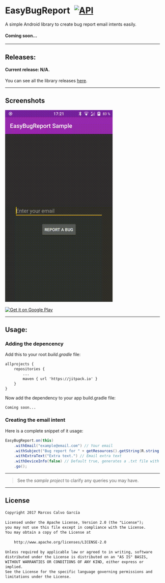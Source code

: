 # EasyBugReport  [![API](https://img.shields.io/badge/API-9%2B-blue.svg?style=flat)](https://android-arsenal.com/api?level=9)
A simple Android library to create bug report email intents easily.

#### Coming soon...

---

## Releases:

#### Current release: N/A.

You can see all the library releases [here](https://github.com/marcoscgdev/EasyBugReport/releases).

---

## Screenshots

<img src="https://raw.githubusercontent.com/marcoscgdev/EasyBugReport/master/device-2017-03-12-172134.gif" width="350">

<a href='#'><img alt='Get it on Google Play' src='https://play.google.com/intl/en_us/badges/images/generic/en_badge_web_generic.png' height='90'/></a>

---

## Usage:

### Adding the depencency

Add this to your root *build.gradle* file:

```
allprojects {
    repositories {
        ...
        maven { url 'https://jitpack.io' }
    }
}
```

Now add the dependency to your app build.gradle file:

```
Coming soon...
```

### Creating the email intent

Here is a complete snippet of it usage:

```java
EasyBugReport.on(this)
    .withEmail("example@email.com") // Your email
    .withSubject("Bug report for " + getResources().getString(R.string.app_name)) // Email subject
    .withExtraText("Extra text.") // Email extra text
    .withDeviceInfo(false) // Default true, generates a .txt file with some user device info
    .go();
```

---
>See the *sample project* to clarify any queries you may have.

---

## License

```
Copyright 2017 Marcos Calvo García

Licensed under the Apache License, Version 2.0 (the "License");
you may not use this file except in compliance with the License.
You may obtain a copy of the License at

    http://www.apache.org/licenses/LICENSE-2.0

Unless required by applicable law or agreed to in writing, software
distributed under the License is distributed on an "AS IS" BASIS,
WITHOUT WARRANTIES OR CONDITIONS OF ANY KIND, either express or implied.
See the License for the specific language governing permissions and
limitations under the License.
```


